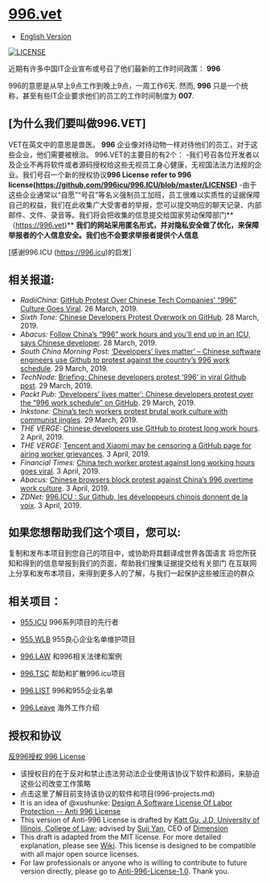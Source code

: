 [996.vet](https://996.vet)
=======
* [English Version](./README.md)

[![LICENSE](https://img.shields.io/badge/license-Anti%20996-blue.svg)](https://github.com/996icu/996.ICU/blob/master/LICENSE)

近期有许多中国IT企业宣布或号召了他们最新的工作时间政策： **996**

996的意思是从早上9点工作到晚上9点，一周工作6天. 然而, **996** 只是一个统称，甚至有些IT企业要求他们的员工的工作时间制度为 **007**.


[为什么我们要叫做996.VET]
---
VET在英文中的意思是兽医。
**996** 企业像对待动物一样对待他们的员工，对于这些企业，他们需要被根治。
996.VET的主要目的有2个：
-我们号召各位开发者以及企业不再将软件或者源码授权给这些无视员工身心健康，无视国法法力法规的企业。我们号召一个新的授权协议**996 License** **refer to 996 license(https://github.com/996icu/996.ICU/blob/master/LICENSE)**
-由于这些企业通常以“自愿”“号召”等名义强制员工加班，员工很难以实质性的证据保障自己的权益，我们在此收集广大受害者的举报，您可以提交响应的聊天记录、内部邮件、文件、录音等。我们将会把收集的信息提交给国家劳动保障部门**（https://996.vet)**
**我们的网站采用匿名形式，并对隐私安全做了优化，来保障举报者的个人信息安全。我们也不会要求举报者提供个人信息**

[感谢996.ICU (https://996.icu)的启发]

相关报道:
---
* *RadiiChina:* [GitHub Protest Over Chinese Tech Companies’ “996” Culture Goes Viral](https://radiichina.com/github-protest-chinese-tech-996/). 26 March, 2019.
* *Sixth Tone:* [Chinese Developers Protest Overwork on GitHub](https://www.sixthtone.com/news/1003771/chinese-developers-protest-overwork-on-github). 28 March, 2019.
* *Abacus:*  [Follow China’s “996” work hours and you’ll end up in an ICU, says Chinese developer](https://www.abacusnews.com/digital-life/follow-chinas-996-work-hours-and-youll-end-icu-says-chinese-developer/article/3003702). 28 March, 2019.
* *South China Morning Post:* [‘Developers’ lives matter’ – Chinese software engineers use Github to protest against the country’s 996 work schedule](https://www.scmp.com/tech/start-ups/article/3003691/developers-lives-matter-chinese-software-engineers-use-github). 29 March, 2019.
* *TechNode:*  [Briefing: Chinese developers protest ‘996’ in viral Github post](https://technode.com/2019/03/29/briefing-chinese-developers-protest-996-in-viral-github-post/). 29 March, 2019.
* *Packt Pub:*  [‘Developers’ lives matter’: Chinese developers protest over the “996 work schedule” on GitHub](https://hub.packtpub.com/developers-lives-matter-chinese-developers-protest-over-the-996-work-schedule-on-github/). 29 March, 2019.
* *Inkstone:*  [China’s tech workers protest brutal work culture with communist jingles](https://www.inkstonenews.com/tech/china-tech-workers-protest-996-working-schedule-github/article/3003800). 29 March, 2019.
* *THE VERGE:* [Chinese developers use GitHub to protest long work hours](https://www.theverge.com/2019/4/2/18291035/chinese-developers-github-protest-long-work-hours). 2 April, 2019.
* *THE VERGE:* [Tencent and Xiaomi may be censoring a GitHub page for airing worker grievances](https://www.theverge.com/2019/4/3/18294030/tencent-xiaomi-china-censorship-browser-block-github-page-worker-grievances). 3 April, 2019.
* *Financial Times:*  [China tech worker protest against long working hours goes viral](https://www.ft.com/content/72754638-55d1-11e9-91f9-b6515a54c5b1). 3 April, 2019.
* *Abacus:*  [Chinese browsers block protest against China’s 996 overtime work culture](https://www.abacusnews.com/digital-life/chinese-browsers-block-protest-against-chinas-996-overtime-work-culture/article/3004543). 3 April, 2019.
* *ZDNet:* [996.ICU : Sur Github, les développeurs chinois donnent de la voix](https://www.zdnet.fr/actualites/996icu-sur-github-les-developpeurs-chinois-donnent-de-la-voix-39882985.htm). 3 April, 2019.


如果您想帮助我们这个项目，您可以:
---
复制和发布本项目到您自己的项目中，或协助将其翻译成世界各国语言
将您所获知和得到的信息举报到我们的页面，帮助我们搜集证据提交给有关部门
在互联网上分享和发布本项目，来得到更多人的了解，与我们一起保护这些被压迫的群众

相关项目：
---
 - [955.ICU](https://996.icu) 996系列项目的先行者

 - [955.WLB](https://github.com/formulahendry/955.WLB) 955良心企业名单维护项目

 - [996.LAW](https://github.com/Y1ran/996.Law) 和996相关法律和案例

 - [996.TSC](https://github.com/lxlxw/996.TSC) 帮助和扩散996.icu项目

 - [996.LIST](https://github.com/fengT-T/996_list) 996和955企业名单

 - [996.Leave](https://github.com/623637646/996.Leave) 海外工作介绍


授权和协议
---

[反996授权 996 License](LICENSE)
- 该授权目的在于反对和禁止违法劳动法企业使用该协议下软件和源码，来胁迫这些公司改变工作策略
- 点击这里了解目前支持该协议的软件和项目(996-projects.md)
- It is an idea of @xushunke: [Design A Software License Of Labor Protection -- Anti 996 License](https://github.com/996icu/996.ICU/pull/15642)
- This version of Anti-996 License is drafted by [Katt Gu, J.D, University of Illinois, College of Law](https://scholar.google.com.sg/citations?user=PTcpQwcAAAAJ&hl=en&oi=ao); advised by [Suji Yan](https://www.linkedin.com/in/tedkoyan/), CEO of [Dimension](https://www.dimension.im)
- This draft is adapted from the MIT license. For more detailed explanation, please see [Wiki](https://github.com/kattgu7/996-License-Draft/wiki). This license is designed to be compatible with all major open source licenses.  
- For law professionals or anyone who is willing to contribute to future version directly, please go to [Anti-996-License-1.0](https://github.com/kattgu7/996-License-Draft). Thank you.

